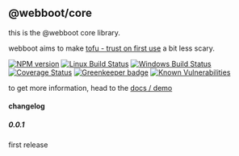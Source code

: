 ## @webboot/core

this is the @webboot core library.

webboot aims to make
[tofu - trust on first use](https://en.wikipedia.org/wiki/Trust_on_first_use)
a bit less scary.

[![NPM version][npm-image]][npm-url]
[![Linux Build Status][travis-image]][travis-url]
[![Windows Build Status][appveyor-image]][appveyor-url]
[![Coverage Status][coveralls-image]][coveralls-url]
[![Greenkeeper badge][greenkeeper-image]][greenkeeper-url]
[![Known Vulnerabilities][snyk-image]][snyk-url]

[npm-image]: https://img.shields.io/npm/v/@webboot/core.svg
[npm-url]: https://www.npmjs.com/package/@webboot/core
[travis-image]: https://img.shields.io/travis/com/webboot/core/master
[travis-url]: https://travis-ci.com/webboot/core
[appveyor-image]: https://img.shields.io/appveyor/ci/webboot/core/master.svg
[appveyor-url]: https://ci.appveyor.com/project/webboot/core/branch/master
[coveralls-image]: https://coveralls.io/repos/github/webboot/core/badge.svg
[coveralls-url]: https://coveralls.io/github/webboot/core
[greenkeeper-image]: https://badges.greenkeeper.io/webboot/core.svg
[greenkeeper-url]: https://badges.greenkeeper.io/webboot/core.svg
[snyk-image]: https://snyk.io/test/github/webboot/core/badge.svg
[snyk-url]: https://snyk.io/test/github/webboot/core

to get more information,
head to the [docs / demo](https://webboot.github.io/)

#### changelog

##### 0.0.1
first release
